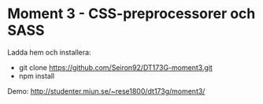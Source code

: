 # Moment 3 - CSS-preprocessorer och SASS

Ladda hem och installera:

* git clone https://github.com/Seiron92/DT173G-moment3.git
* npm install

Demo: http://studenter.miun.se/~rese1800/dt173g/moment3/